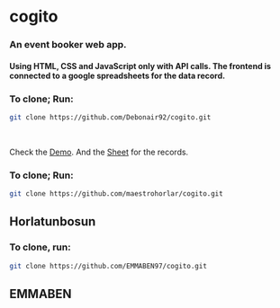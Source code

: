 # cogito

### An event booker web app.

#### Using HTML, CSS and JavaScript only with API calls. The frontend is connected to a google spreadsheets for the data record.

### To clone; Run:

```bash
git clone https://github.com/Debonair92/cogito.git
```

<br>

Check the [Demo](https://thriving-caramel-e0e2e6.netlify.app/).
And the [Sheet](https://docs.google.com/spreadsheets/d/1G_z5spqxDOf5ZJ_SdXJyqhCiXUU1XB3AlwdlJxODGYc/edit#gid=0) for the records.


### To clone; Run:

```bash
git clone https://github.com/maestrohorlar/cogito.git
```
## Horlatunbosun

### To clone, run:

```bash
git clone https://github.com/EMMABEN97/cogito.git
```

## EMMABEN

